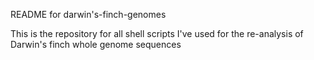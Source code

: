 README for darwin's-finch-genomes

This is the repository for all shell scripts I've used for the re-analysis of Darwin's finch whole genome sequences
